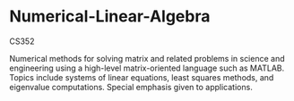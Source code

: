 # Numerical-Linear-Algebra
CS352

Numerical methods for solving matrix and related problems in science and engineering using a high-level matrix-oriented language such as MATLAB. Topics include systems of linear equations, least squares methods, and eigenvalue computations. Special emphasis given to applications.
